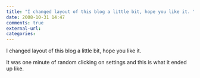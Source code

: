 ```yaml
---
title: "I changed layout of this blog a little bit, hope you like it. "
date: 2008-10-31 14:47
comments: true
external-url:
categories:
---
```

I changed layout of this blog a little bit, hope you like it.   
  
It was one minute of random clicking on settings and this is what it ended up like.
